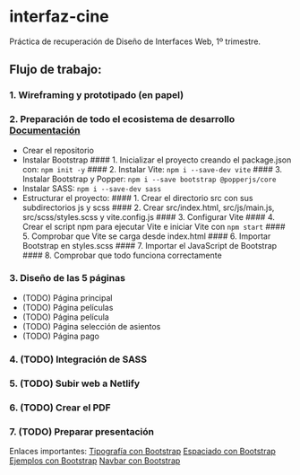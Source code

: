 # interfaz-cine
 Práctica de recuperación de Diseño de Interfaces Web, 1º trimestre.

 ## Flujo de trabajo:
  ### 1. Wireframing y prototipado (en papel)
  ### 2. Preparación de todo el ecosistema de desarrollo [Documentación](https://getbootstrap.esdocu.com/docs/5.3/getting-started/vite/)
   - Crear el repositorio
   - Instalar Bootstrap
    #### 1. Inicializar el proyecto creando el package.json con: `npm init -y`
    #### 2. Instalar Vite: `npm i --save-dev vite`
    #### 3. Instalar Bootstrap y Popper: `npm i --save bootstrap @popperjs/core`
   - Instalar SASS: `npm i --save-dev sass`
   - Estructurar el proyecto:
    #### 1. Crear el directorio src con sus subdirectorios js y scss
    #### 2. Crear src/index.html, src/js/main.js, src/scss/styles.scss y vite.config.js
    #### 3. Configurar Vite
    #### 4. Crear el script npm para ejecutar Vite e iniciar Vite con `npm start`
    #### 5. Comprobar que Vite se carga desde index.html
    #### 6. Importar Bootstrap en styles.scss
    #### 7. Importar el JavaScript de Bootstrap
    #### 8. Comprobar que todo funciona correctamente
  ### 3. Diseño de las 5 páginas
   - (TODO) Página principal
   - (TODO) Página películas
   - (TODO) Página película
   - (TODO) Página selección de asientos
   - (TODO) Página pago
  ### 4. (TODO) Integración de SASS
  ### 5. (TODO) Subir web a Netlify
  ### 6. (TODO) Crear el PDF
  ### 7. (TODO) Preparar presentación

Enlaces importantes:
[Tipografía con Bootstrap](https://getbootstrap.esdocu.com/docs/5.1/content/typography/)
[Espaciado con Bootstrap](https://getbootstrap.com/docs/4.0/utilities/spacing/)
[Ejemplos con Bootstrap](https://getbootstrap.esdocu.com/docs/5.3/examples/)
[Navbar con Bootstrap](https://getbootstrap.esdocu.com/docs/5.3/components/navbar/)

